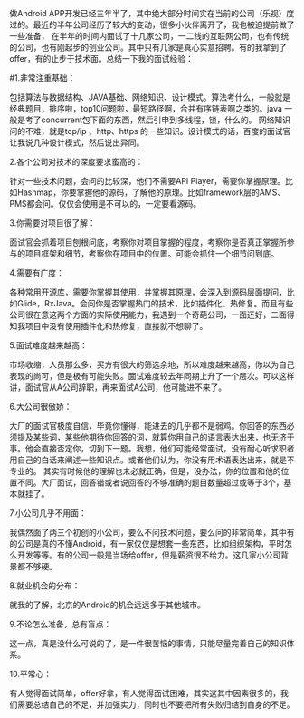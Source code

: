 做Android APP开发已经三年半了，其中绝大部分时间实在当前的公司（乐视）度过的。最近的半年公司经历了较大的变动，很多小伙伴离开了，我也被迫提前做了一些准备，
在半年的时间内面试了十几家公司，一二线的互联网公司，也有传统的公司，也有刚起步的创业公司。其中只有几家是真心实意招聘。有的我拿到了offer，有的止步于技术面。总结一下我的面试经验：

   #1.非常注重基础：

   包括算法与数据结构、JAVA基础、网络知识、设计模式。算法考什么，一般就是经典题目，排序啦，top10问题啦，最短路径啊，合并有序链表啊之类的。java 一般是考了concurrent包下面的东西，然后引申到多线程，锁，什么的。
网络知识问的不难，就是tcp/ip 、http、https 的一些知识。设计模式的话，百度的面试官让我说几种设计模式，然后说出异同。

   2.各个公司对技术的深度要求蛮高的：

   针对一些技术问题，会问的比较深，他们不需要API Player，需要你掌握原理。比如Hashmap，你要掌握他的源码，了解他的原理。比如framework层的AMS、PMS都会问。仅仅会使用是不可以的，一定要看源码。

   3.你需要对项目很了解：

   面试官会抓着项目刨根问底，考察你对项目掌握的程度，考察你是否真正掌握所参与的项目框架和细节，考察你在项目中的位置。可能会抓住一个细节问到底。

   4.需要有广度：

   各种常用开源库，需要你掌握其使用，并掌握其原理，会深入到源码层面提问，比如Glide，RxJava。会问你是否掌握热门的技术，比如插件化、热修复。而且有些公司很在意这两个方面的实际使用能力，我遇到一个奇葩公司，一面还好，二面得知我项目中没有使用插件化和热修复，直接就不想聊了。

   5.面试难度越来越高：

   市场收缩，人员那么多，买方有很大的筛选余地，所以难度越来越高，你以为自己表现的尚可，但是极有可能失败。面试难度较去年同期上升了一个层次。可以这样讲，面试官从A公司辞职，再来面试A公司，他可能进不来了。

   6.大公司很傲娇：

   大厂的面试官极度自信，毕竟你懂得，能进去的几乎都不是弱鸡。你回答的东西必须提及某些词，某些他期待你回答的词，就算你用自己的语言表达出来，也无济于事。他会直接否定你，切到下一题。我想，他们可能经常面试，没有耐心听求职者用自己的白话来阐述一些知识点。或者他们认为，你没有用术语表达出来，就是不专业的。
其实有时候他的理解也未必就正确，但是，没办法，你的位置和他的位置不同。大厂面试，回答错或者说回答的不够准确的题目数量超过或等于3个，基本就挂了。

   7.小公司几乎不用面：

   我偶然面了两三个初创的小公司，要么不问技术问题，要么问的非常简单，其中有的公司是真的不懂Android，有一家仅仅是想套一些东西，比如组织架构，平时怎么开发等等。有的公司一般是当场给offer，但是薪资很不给力。这几家小公司背景都不够硬。

   8.就业机会的分布：

   就我的了解，北京的Android的机会远远多于其他城市。

   9.不论怎么准备，总有盲点：

   这一点，真是没什么可说的了，是一件很苦恼的事情，只能尽量完善自己的知识体系。

   10.平常心：

   有人觉得面试简单，offer好拿，有人觉得面试困难，其实这其中因素很多的，我们需要总结自己的不足，并加强实力，同时也不要把所有失败归结到自身的不足。
